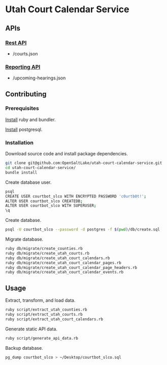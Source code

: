 # Utah Court Calendar Service

## APIs

### [Rest API](/api/rest/)

  + /courts.json

### [Reporting API](/api/reporting/)

  + /upcoming-hearings.json

## Contributing

### Prerequisites

[Install](http://data-creative.info/process-documentation/2015/07/18/how-to-set-up-a-mac-development-environment.html#ruby) ruby and bundler.

[Install](http://data-creative.info/process-documentation/2015/07/18/how-to-set-up-a-mac-development-environment.html#postgresql) postgresql.

### Installation

Download source code and install package dependencies.

```` sh
git clone git@github.com:OpenSaltLake/utah-court-calendar-service.git
cd utah-court-calendar-service/
bundle install
````

Create database user.

```` sh
psql
CREATE USER courtbot_slco WITH ENCRYPTED PASSWORD 'c0urtb0t!';
ALTER USER courtbot_slco CREATEDB;
ALTER USER courtbot_slco WITH SUPERUSER;
\q
````

Create database.

```` sh
psql -U courtbot_slco --password -d postgres -f $(pwd)/db/create.sql
````

Migrate database.

```` sh
ruby db/migrate/create_counties.rb
ruby db/migrate/create_utah_courts.rb
ruby db/migrate/create_utah_court_calendars.rb
ruby db/migrate/create_utah_court_calendar_pages.rb
ruby db/migrate/create_utah_court_calendar_page_headers.rb
ruby db/migrate/create_utah_court_calendar_events.rb
````

## Usage

Extract, transform, and load data.

```` sh
ruby script/extract_utah_counties.rb
ruby script/extract_utah_courts.rb
ruby script/extract_utah_court_calendars.rb
````

Generate static API data.

```` sh
ruby script/generate_api_data.rb
````

Backup database.

```` sh
pg_dump courtbot_slco > ~/Desktop/courtbot_slco.sql
````
